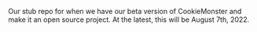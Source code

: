 Our stub repo for when we have our beta version of CookieMonster and make it an open source project.  At the latest, this will be August 7th, 2022.
